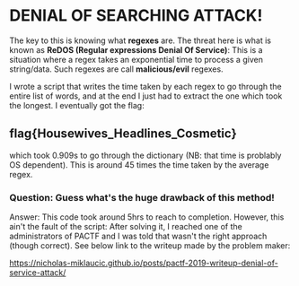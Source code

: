# DENIAL OF SEARCHING ATTACK!
The key to this is knowing what **regexes** are. The threat here is what is known as **ReDOS (Regular expressions Denial Of Service)**: This is a situation where a regex takes an exponential time to process a given string/data. Such regexes are call **malicious/evil** regexes.

I wrote a script that writes the time taken by each regex to go through the entire list of words, and at the end I just had to extract the one which took the longest. I eventually got the flag:

## flag{Housewives_Headlines_Cosmetic}
which took 0.909s to go through the dictionary (NB: that time is problably OS dependent). This is around 45 times the time taken by the average regex.

### Question: Guess what's the **huge** drawback of this method!

Answer: 
This code took around 5hrs to reach to completion. However, this ain't the fault of the script: After solving it, I reached one of the administrators of PACTF and I was told that wasn't the right approach (though correct). See below link to the writeup made by the problem maker:

https://nicholas-miklaucic.github.io/posts/pactf-2019-writeup-denial-of-service-attack/
